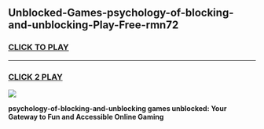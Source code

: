 
## Unblocked-Games-psychology-of-blocking-and-unblocking-Play-Free-rmn72
<h3>
<a href="https://premium76.site?title=psychology-of-blocking-and-unblocking&ref=19M">CLICK TO PLAY</a></h3>
<hr>

<h3>
<a href="https://premium76.site?title=psychology-of-blocking-and-unblocking&ref=19M">CLICK 2 PLAY</a>
  
</h3>

<a href="https://premium76.site?title=psychology-of-blocking-and-unblocking&ref=19M"><img src="https://clearcache.store/games.png"></a>


**psychology-of-blocking-and-unblocking games unblocked: Your Gateway to Fun and Accessible Online Gaming**
